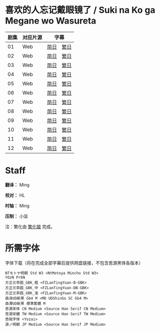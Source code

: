 # 喜欢的人忘记戴眼镜了 / Suki na Ko ga Megane wo Wasureta 
| 剧集 | 对应片源 | 字幕 |
| ---- | -------- | ---- |
| 01 | Web | [简日](https://raw.githubusercontent.com/MingYSub/SubsArchive/main/Archive/Skip%20to%20Loafer/%5BMingY%5D%20Suki%20na%20Ko%20ga%20Megane%20wo%20Wasureta%20%5B01%5D.CHS_JPN.ass)　[繁日](https://raw.githubusercontent.com/MingYSub/SubsArchive/main/Archive/Skip%20to%20Loafer/%5BMingY%5D%20Suki%20na%20Ko%20ga%20Megane%20wo%20Wasureta%20%5B01%5D.CHT_JPN.ass) |
| 02 | Web | [简日](https://raw.githubusercontent.com/MingYSub/SubsArchive/main/Archive/Skip%20to%20Loafer/%5BMingY%5D%20Suki%20na%20Ko%20ga%20Megane%20wo%20Wasureta%20%5B02%5D.CHS_JPN.ass)　[繁日](https://raw.githubusercontent.com/MingYSub/SubsArchive/main/Archive/Skip%20to%20Loafer/%5BMingY%5D%20Suki%20na%20Ko%20ga%20Megane%20wo%20Wasureta%20%5B02%5D.CHT_JPN.ass) |
| 03 | Web | [简日](https://raw.githubusercontent.com/MingYSub/SubsArchive/main/Archive/Skip%20to%20Loafer/%5BMingY%5D%20Suki%20na%20Ko%20ga%20Megane%20wo%20Wasureta%20%5B03%5D.CHS_JPN.ass)　[繁日](https://raw.githubusercontent.com/MingYSub/SubsArchive/main/Archive/Skip%20to%20Loafer/%5BMingY%5D%20Suki%20na%20Ko%20ga%20Megane%20wo%20Wasureta%20%5B03%5D.CHT_JPN.ass) |
| 04 | Web | [简日](https://raw.githubusercontent.com/MingYSub/SubsArchive/main/Archive/Skip%20to%20Loafer/%5BMingY%5D%20Suki%20na%20Ko%20ga%20Megane%20wo%20Wasureta%20%5B04%5D.CHS_JPN.ass)　[繁日](https://raw.githubusercontent.com/MingYSub/SubsArchive/main/Archive/Skip%20to%20Loafer/%5BMingY%5D%20Suki%20na%20Ko%20ga%20Megane%20wo%20Wasureta%20%5B04%5D.CHT_JPN.ass) |
| 05 | Web | [简日](https://raw.githubusercontent.com/MingYSub/SubsArchive/main/Archive/Skip%20to%20Loafer/%5BMingY%5D%20Suki%20na%20Ko%20ga%20Megane%20wo%20Wasureta%20%5B05%5D.CHS_JPN.ass)　[繁日](https://raw.githubusercontent.com/MingYSub/SubsArchive/main/Archive/Skip%20to%20Loafer/%5BMingY%5D%20Suki%20na%20Ko%20ga%20Megane%20wo%20Wasureta%20%5B05%5D.CHT_JPN.ass) |
| 06 | Web | [简日](https://raw.githubusercontent.com/MingYSub/SubsArchive/main/Archive/Skip%20to%20Loafer/%5BMingY%5D%20Suki%20na%20Ko%20ga%20Megane%20wo%20Wasureta%20%5B06%5D.CHS_JPN.ass)　[繁日](https://raw.githubusercontent.com/MingYSub/SubsArchive/main/Archive/Skip%20to%20Loafer/%5BMingY%5D%20Suki%20na%20Ko%20ga%20Megane%20wo%20Wasureta%20%5B06%5D.CHT_JPN.ass) |
| 07 | Web | [简日](https://raw.githubusercontent.com/MingYSub/SubsArchive/main/Archive/Skip%20to%20Loafer/%5BMingY%5D%20Suki%20na%20Ko%20ga%20Megane%20wo%20Wasureta%20%5B07%5D.CHS_JPN.ass)　[繁日](https://raw.githubusercontent.com/MingYSub/SubsArchive/main/Archive/Skip%20to%20Loafer/%5BMingY%5D%20Suki%20na%20Ko%20ga%20Megane%20wo%20Wasureta%20%5B07%5D.CHT_JPN.ass) |
| 08 | Web | [简日](https://raw.githubusercontent.com/MingYSub/SubsArchive/main/Archive/Skip%20to%20Loafer/%5BMingY%5D%20Suki%20na%20Ko%20ga%20Megane%20wo%20Wasureta%20%5B08%5D.CHS_JPN.ass)　[繁日](https://raw.githubusercontent.com/MingYSub/SubsArchive/main/Archive/Skip%20to%20Loafer/%5BMingY%5D%20Suki%20na%20Ko%20ga%20Megane%20wo%20Wasureta%20%5B08%5D.CHT_JPN.ass) |
| 09 | Web | [简日](https://raw.githubusercontent.com/MingYSub/SubsArchive/main/Archive/Skip%20to%20Loafer/%5BMingY%5D%20Suki%20na%20Ko%20ga%20Megane%20wo%20Wasureta%20%5B09%5D.CHS_JPN.ass)　[繁日](https://raw.githubusercontent.com/MingYSub/SubsArchive/main/Archive/Skip%20to%20Loafer/%5BMingY%5D%20Suki%20na%20Ko%20ga%20Megane%20wo%20Wasureta%20%5B09%5D.CHT_JPN.ass) |
| 10 | Web | [简日](https://raw.githubusercontent.com/MingYSub/SubsArchive/main/Archive/Skip%20to%20Loafer/%5BMingY%5D%20Suki%20na%20Ko%20ga%20Megane%20wo%20Wasureta%20%5B10%5D.CHS_JPN.ass)　[繁日](https://raw.githubusercontent.com/MingYSub/SubsArchive/main/Archive/Skip%20to%20Loafer/%5BMingY%5D%20Suki%20na%20Ko%20ga%20Megane%20wo%20Wasureta%20%5B10%5D.CHT_JPN.ass) |
| 11 | Web | [简日](https://raw.githubusercontent.com/MingYSub/SubsArchive/main/Archive/Skip%20to%20Loafer/%5BMingY%5D%20Suki%20na%20Ko%20ga%20Megane%20wo%20Wasureta%20%5B11%5D.CHS_JPN.ass)　[繁日](https://raw.githubusercontent.com/MingYSub/SubsArchive/main/Archive/Skip%20to%20Loafer/%5BMingY%5D%20Suki%20na%20Ko%20ga%20Megane%20wo%20Wasureta%20%5B11%5D.CHT_JPN.ass) |
| 12 | Web | [简日](https://raw.githubusercontent.com/MingYSub/SubsArchive/main/Archive/Skip%20to%20Loafer/%5BMingY%5D%20Suki%20na%20Ko%20ga%20Megane%20wo%20Wasureta%20%5B12%5D.CHS_JPN.ass)　[繁日](https://raw.githubusercontent.com/MingYSub/SubsArchive/main/Archive/Skip%20to%20Loafer/%5BMingY%5D%20Suki%20na%20Ko%20ga%20Megane%20wo%20Wasureta%20%5B12%5D.CHT_JPN.ass) |

# Staff
**翻译：** Ming

**校对：** HL

**时轴：** Ming

**压制：** 小柒

注：繁化由 [繁化姬](https://zhconvert.org) 完成。

# 所需字体
字体下载（将在完成全部字幕后提供网盘链接，不包含思源黑体各版本）

```A-OTF UD新ゴ Pr6N M <A-OTF UD Shin Go Pr6N M>
NTモトヤ明朝 Std W3 <NtMotoya Mincho Std W3>
YOzN Pr6N
方正兰亭圆_GBK_粗 <FZLanTingYuan-B-GBK>
方正兰亭圆_GBK_中 <FZLanTingYuan-DB-GBK>
方正兰亭圆_GBK_准 <FZLanTingYuan-M-GBK>
森泽UD新黑 Gb4 M <MO UDShinGo SC Gb4 M>
森澤UD新黑 標準繁體 M
思源宋体 CN Medium <Source Han Serif CN Medium>
思源宋體 TW Medium <Source Han Serif TW Medium>
悠哉字体 <Yozai>
源ノ明朝 JP Medium <Source Han Serif JP Medium>
```
